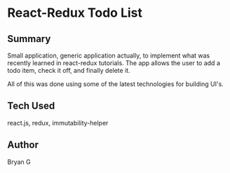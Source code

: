 # React-Redux Todo List

## Summary 

Small application, generic application actually, to implement what was recently learned in react-redux tutorials. The app allows the user
to add a todo item, check it off, and finally delete it.

All of this was done using some of the latest technologies for building UI's. 

## Tech Used 

react.js, redux, immutability-helper

## Author 

Bryan G
